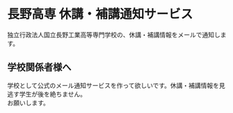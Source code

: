 # 長野高専 休講・補講通知サービス

独立行政法人国立長野工業高等専門学校の、休講・補講情報をメールで通知します。

## 学校関係者様へ

学校として公式のメール通知サービスを作って欲しいです。休講・補講情報を見逃す学生が後を絶ちません。  
お願いします。